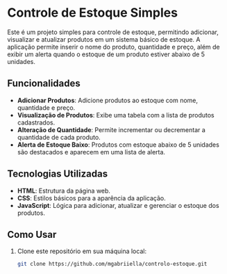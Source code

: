 # Controle de Estoque Simples

Este é um projeto simples para controle de estoque, permitindo adicionar, visualizar e atualizar produtos em um sistema básico de estoque. A aplicação permite inserir o nome do produto, quantidade e preço, além de exibir um alerta quando o estoque de um produto estiver abaixo de 5 unidades.

## Funcionalidades

- **Adicionar Produtos**: Adicione produtos ao estoque com nome, quantidade e preço.
- **Visualização de Produtos**: Exibe uma tabela com a lista de produtos cadastrados.
- **Alteração de Quantidade**: Permite incrementar ou decrementar a quantidade de cada produto.
- **Alerta de Estoque Baixo**: Produtos com estoque abaixo de 5 unidades são destacados e aparecem em uma lista de alerta.

## Tecnologias Utilizadas

- **HTML**: Estrutura da página web.
- **CSS**: Estilos básicos para a aparência da aplicação.
- **JavaScript**: Lógica para adicionar, atualizar e gerenciar o estoque dos produtos.

## Como Usar

1. Clone este repositório em sua máquina local:
   ```bash
   git clone https://github.com/mgabriiella/controlo-estoque.git
